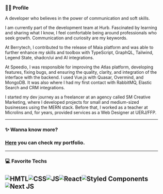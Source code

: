 
### 🤘🏻 Profile
A developer who believes in the power of communication and soft skills. <br/>

I am currently part of the development team at Hurb. Fascinated by learning and sharing what I know, I feel comfortable being around professionals who seek growth. Communication and curiosity are my keywords.

At Berrytech, I contributed to the release of Maia platform and was able to further enhance my skills and toolbox with TypeScript, GraphQL, Tailwind, Legend State, shadcn/ui and AI integrations.

At Speedio, I was responsible for improving the Atlas platform, developing features, fixing bugs, and ensuring the quality, clarity, and integration of the interface with the backend. I used Vue.js with Quasar, Overmind, and MongoDB. It was also where I had my first contact with RabbitMQ, Elastic Search and CRM integrations.

I started my dev journey as a freelancer at an agency called SM Creative Marketing, where I developed projects for small and medium-sized businesses using the MERN stack. Before that, I worked as a teacher at Microlins and, for years, provided services as a Web Designer at UERJ/FFP.

--------
### ✨ Wanna know more?
### [Here](https://zaqueu.tech/) you can check my portfolio.<br/>

---------
### 💻 Favorite Techs
![HMTL](https://img.shields.io/badge/HTML5-E34F26?style=for-the-badge&logo=html5&logoColor=white)![CSS](https://img.shields.io/badge/CSS3-1572B6?style=for-the-badge&logo=css3&logoColor=white)![JS](https://img.shields.io/badge/JavaScript-323330?style=for-the-badge&logo=javascript&logoColor=F7DF1E)![React](https://img.shields.io/badge/react-%2320232a.svg?style=for-the-badge&logo=react&logoColor=%2361DAFB)![Styled Components](https://img.shields.io/badge/styled--components-DB7093?style=for-the-badge&logo=styled-components&logoColor=white)![Next JS](https://img.shields.io/badge/Next-black?style=for-the-badge&logo=next.js&logoColor=white)
----
